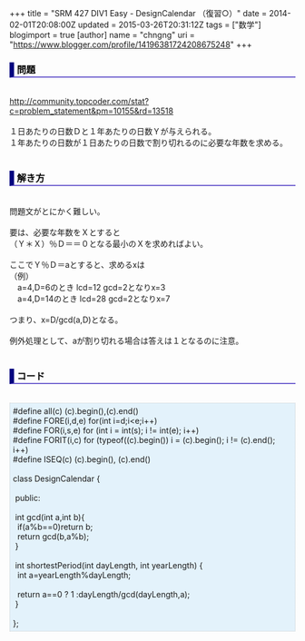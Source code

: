 +++
title = "SRM 427 DIV1 Easy - DesignCalendar （復習○）"
date = 2014-02-01T20:08:00Z
updated = 2015-03-26T20:31:12Z
tags = ["数学"]
blogimport = true 
[author]
	name = "chngng"
	uri = "https://www.blogger.com/profile/14196381724208675248"
+++

<div dir="ltr" style="text-align: left;" trbidi="on"><h3 style="border-bottom: 2px solid slateblue; border-left: 8px solid navy; color: black; padding: 0px 0px 1px 5px;">問題 </h3><br /><a href="http://community.topcoder.com/stat?c=problem_statement&amp;pm=10155&amp;rd=13518" target="_blank">http://community.topcoder.com/stat?c=problem_statement&amp;pm=10155&amp;rd=13518</a><br /><br />１日あたりの日数Ｄと１年あたりの日数Ｙが与えられる。<br />１年あたりの日数が１日あたりの日数で割り切れるのに必要な年数を求める。<br /><br /><h3 style="border-bottom: 2px solid slateblue; border-left: 8px solid navy; color: black; padding: 0px 0px 1px 5px;">解き方 </h3><br />問題文がとにかく難しい。<br /><br />要は、必要な年数をＸとすると<br />（Ｙ＊Ｘ）％Ｄ＝＝０となる最小のＸを求めればよい。<br /><br />ここでＹ％Ｄ＝aとすると、求めるxは<br />（例）<br />　a=4,D=6のとき lcd=12 gcd=2となりx=3<br />　a=4,D=14のとき lcd=28 gcd=2となりx=7<br /><div><br /></div><div>つまり、x=D/gcd(a,D)となる。</div><br />例外処理として、aが割り切れる場合は答えは１となるのに注意。<br /><br /><h3 style="border-bottom: 2px solid slateblue; border-left: 8px solid navy; color: black; padding: 0px 0px 1px 5px;">コード </h3><br /><div style="background-color: #e3f2fb; border: 1px dotted #CCCCCC; padding: 5px;">#define all(c) (c).begin(),(c).end()<br />#define FORE(i,d,e) for(int i=d;i&lt;e;i++)<br />#define FOR(i,s,e) for (int i = int(s); i != int(e); i++)<br />#define FORIT(i,c) for (typeof((c).begin()) i = (c).begin(); i != (c).end(); i++)<br />#define ISEQ(c) (c).begin(), (c).end()<br /><br />class DesignCalendar {<br /><br /><span class="Apple-tab-span" style="white-space: pre;"> </span>public:<br /><br /><span class="Apple-tab-span" style="white-space: pre;"> </span>int gcd(int a,int b){<br /><span class="Apple-tab-span" style="white-space: pre;">  </span>if(a%b==0)return b;<br /><span class="Apple-tab-span" style="white-space: pre;">  </span>return gcd(b,a%b);<br /><span class="Apple-tab-span" style="white-space: pre;"> </span>}<br /><br /><span class="Apple-tab-span" style="white-space: pre;"> </span>int shortestPeriod(int dayLength, int yearLength) {<br /><span class="Apple-tab-span" style="white-space: pre;">  </span>int a=yearLength%dayLength;<br /><br /><span class="Apple-tab-span" style="white-space: pre;">  </span>return a==0 ? 1 :dayLength/gcd(dayLength,a);<br /><span class="Apple-tab-span" style="white-space: pre;"> </span>}<br /><br />};</div></div>
